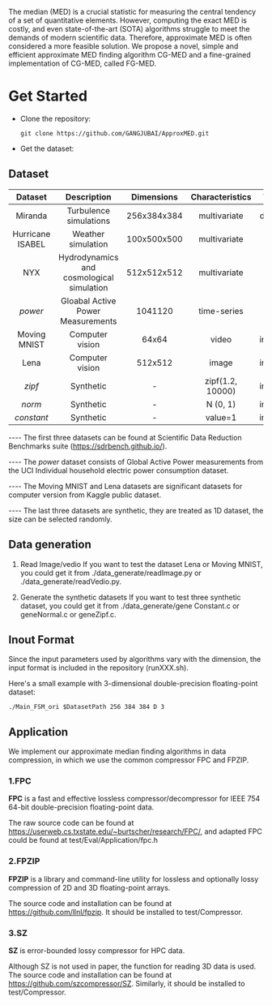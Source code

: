 The median (MED) is a crucial statistic for measuring the central tendency of a set of quantitative elements. However, computing the exact MED is costly, and even state-of-the-art (SOTA) algorithms struggle to meet the demands of modern scientific data. Therefore, approximate MED is often considered a more feasible solution.
We propose a novel, simple and efficient approximate MED finding algorithm CG-MED and a fine-grained implementation of CG-MED, called FG-MED.

# Get Started
* Clone the repository:
  
    `git clone https://github.com/GANGJUBAI/ApproxMED.git`
  
* Get the dataset:
  
## Dataset
| Dataset | Description         | Dimensions   | Characteristics | Type   |
| :-----: | :----------------:  | :--------:    |:------:| :------:|
| Miranda |Turbulence simulations | 256x384x384 | multivariate | double |
| Hurricane ISABEL | Weather simulation | 100x500x500 | multivariate | float |
| NYX| Hydrodynamics and cosmological simulation | 512x512x512 | multivariate | float |
| _power_ | Gloabal Active Power Measurements | 1041120 | time-series | float |
| Moving MNIST | Computer vision | 64x64 | video | integer |
| Lena | Computer vision | 512x512 | image | integer |
| _zipf_ | Synthetic | - |zipf(1.2, 10000)| integer |
| _norm_ | Synthetic | - | N (0, 1) | integer |
| _constant_ | Synthetic | - |value=1| integer |

---- The first three datasets can be found at Scientific Data Reduction Benchmarks suite (https://sdrbench.github.io/).

---- The _power_ dataset consists of Global Active Power measurements from the UCI Individual household electric power consumption dataset.

---- The Moving MNIST and Lena datasets are significant datasets for computer version from Kaggle public dataset.

---- The last three datasets are synthetic, they are treated as 1D dataset, the size can be selected randomly.

## Data generation
  1. Read Image/vedio
     If you want to test the dataset Lena or Moving MNIST, you could get it from ./data_generate/readImage.py or ./data_generate/readVedio.py.
     
  2. Generate the synthetic datasets
     If you want to test three synthetic dataset, you could get it from ./data_generate/gene Constant.c or geneNormal.c or geneZipf.c.

## Inout Format
Since the input parameters used by algorithms vary with the dimension, the input format is included in the repository (runXXX.sh). 

Here's a small example with 3-dimensional double-precision floating-point dataset:

` ./Main_FSM_ori $DatasetPath 256 384 384 D 3 `

## Application
We implement our approximate median finding algorithms in data compression, in which we use the common compressor FPC and FPZIP.

### 1.FPC

  **FPC** is a fast and effective lossless compressor/decompressor for IEEE 754 64-bit double-precision floating-point data. 
  
  The raw source code can be found at https://userweb.cs.txstate.edu/~burtscher/research/FPC/, and adapted FPC could be found at test/Eval/Application/fpc.h
  
### 2.FPZIP

  **FPZIP** is a library and command-line utility for lossless and optionally lossy compression of 2D and 3D floating-point arrays.
  
  The source code and installation can be found at https://github.com/llnl/fpzip. It should be installed to test/Compressor.
### 3.SZ

  **SZ** is error-bounded lossy compressor for HPC data.
  
   Although SZ is not used in paper, the function for reading 3D data is used. The source code and installation can be found at https://github.com/szcompressor/SZ. Similarly, it should be installed to test/Compressor.
